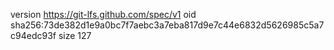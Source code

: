 version https://git-lfs.github.com/spec/v1
oid sha256:73de382d1e9a0bc7f7aebc3a7eba817d9e7c44e6832d5626985c5a7c94edc93f
size 127
